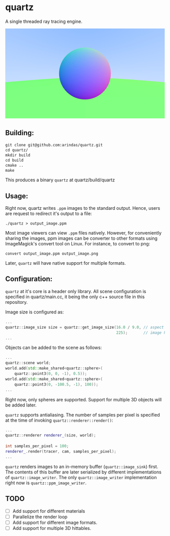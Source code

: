 # quartz

A single threaded ray tracing engine.

![antialiased sphere 1080p](./assets/antialiased_sphere_new_1080p.png)

## Building:

```
git clone git@github.com:arindas/quartz.git
cd quartz/
mkdir build
cd build
cmake ..
make
```

This produces a binary `quartz` at quartz/build/quartz

## Usage:

Right now, quartz writes `.ppm` images to the standard output. Hence, users
are request to redirect it's output to a file:

```
./quartz > output_image.ppm
```

Most image viewers can view `.ppm` files natively. However, for conveniently
sharing the images, ppm images can be converter to other formats using
ImageMagick's convert tool on Linux. For instance, to convert to png:

```
convert output_image.ppm output_image.png
```

Later, `quartz` will have native support for multiple formats.

## Configuration:

`quartz` at it's core is a header only library. All scene configuration is specified
in quartz/main.cc, it being the only c++ source file in this repository.

Image size is configured as:
```cpp
...
quartz::image_size size = quartz::get_image_size(16.0 / 9.0, // aspect ratio
                                                 225);       // image height
...
```

Objects can be added to the scene as follows:
```cpp
...
quartz::scene world;
world.add(std::make_shared<quartz::sphere>(
    quartz::point3(0, 0, -1), 0.5));
world.add(std::make_shared<quartz::sphere>(
    quartz::point3(0, -100.5, -1), 100));
...
```
Right now, only spheres are supported. Support for multiple 3D objects will be added later.

`quartz` supports antialiasing. The number of samples per pixel is specified at the time
of invoking `quartz::renderer::render()`:

```cpp
...
quartz::renderer renderer_(size, world);

int samples_per_pixel = 100;
renderer_.render(tracer, cam, samples_per_pixel);
...
```

`quartz` renders images to an in-memory buffer (`quartz::image_sink`) first. The contents
of this buffer are later serialized by different implementations of `quartz::image_writer`.
The only `quartz::image_writer` implementation right now is `quartz::ppm_image_writer`.

## TODO

- [ ] Add support for different materials
- [ ] Parallelize the render loop
- [ ] Add support for different image formats.
- [ ] Add support for multiple 3D hittables.
